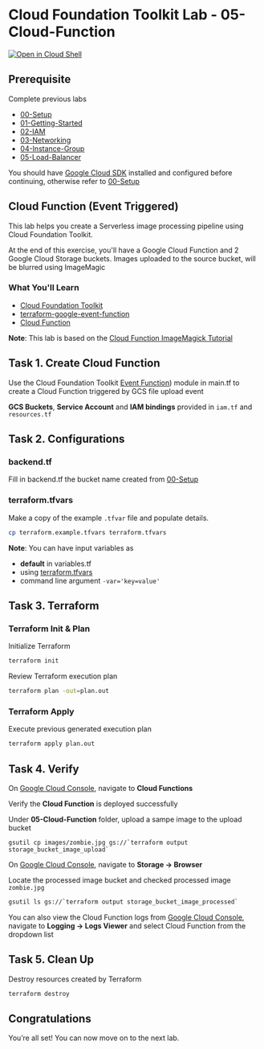 
# Cloud Foundation Toolkit Lab - 05-Cloud-Function
[![Open in Cloud Shell](https://gstatic.com/cloudssh/images/open-btn.svg)](https://ssh.cloud.google.com/cloudshell/editor?cloudshell_git_repo=https%3A%2F%2Fgithub.com%2Fterraform-google-modules%2Fcloud-foundation-training&cloudshell_git_branch=getting-started&cloudshell_open_in_editor=main.tf&cloudshell_tutorial=README.md&cloudshell_working_dir=06-Cloud-Function)

## Prerequisite

Complete previous labs
* [00-Setup](../00-Setup/README.md)
* [01-Getting-Started](../01-Getting-Started/README.md)
* [02-IAM](../02-IAM/README.md)
* [03-Networking](../03-Networking/README.md)
* [04-Instance-Group](../04-Instance-Group/README.md)
* [05-Load-Balancer](../05-Load-Balancer/README.md)

You should have [Google Cloud SDK](https://cloud.google.com/sdk/docs/downloads-interactive) installed and configured before continuing, otherwise refer to [00-Setup](https://github.com/terraform-google-modules/cloud-foundation-training/tree/master/00-Setup/README.md)

## Cloud Function (Event Triggered)

This lab helps you create a Serverless image processing pipeline using Cloud Foundation Toolkit.

At the end of this exercise, you'll have a Google Cloud Function and 2 Google Cloud Storage buckets. Images uploaded to the source bucket, will be blurred using ImageMagic

### What You'll Learn

* [Cloud Foundation Toolkit](https://cloud.google.com/foundation-toolkit/)
* [terraform-google-event-function](https://github.com/terraform-google-modules/terraform-google-event-function)
* [Cloud Function](https://cloud.google.com/functions#documentation)


**Note**: This lab is based on the [Cloud Function ImageMagick Tutorial](https://cloud.google.com/functions/docs/tutorials/imagemagick#functions-prepare-environment-python)

## Task 1. Create Cloud Function

Use the Cloud Foundation Toolkit [Event Function](https://github.com/terraform-google-modules/terraform-google-event-function)) module in main.tf to create a Cloud Function triggered by GCS file upload event

**GCS Buckets**, **Service Account** and **IAM bindings** provided in `iam.tf` and `resources.tf`

## Task 2. Configurations

### backend.tf

Fill in backend.tf the bucket name created from [00-Setup](https://github.com/terraform-google-modules/cloud-foundation-training/tree/master/00-Setup/README.md)

### terraform.tfvars

Make a copy of the example `.tfvar` file and populate details.
```bash
cp terraform.example.tfvars terraform.tfvars
```

**Note**: You can have input variables as

* **default** in variables.tf
* using [terraform.tfvars](https://www.terraform.io/docs/configuration/variables.html#variable-definitions-tfvars-files)
* command line argument `-var='key=value'`

## Task 3. Terraform

### Terraform Init & Plan
Initialize Terraform
```bash
terraform init
```

Review Terraform execution plan
```bash
terraform plan -out=plan.out
```

### Terraform Apply

Execute previous generated execution plan

```bash
terraform apply plan.out
```

## Task 4. Verify

On [Google Cloud Console](https://console.cloud.google.com/), navigate to **Cloud Functions**

Verify the **Cloud Function** is deployed successfully

Under **05-Cloud-Function** folder, upload a sampe image to the upload bucket
```
gsutil cp images/zombie.jpg gs://`terraform output storage_bucket_image_upload`
```

On [Google Cloud Console](https://console.cloud.google.com/), navigate to **Storage -> Browser**

Locate the processed image bucket and checked processed image `zombie.jpg`
```bash
gsutil ls gs://`terraform output storage_bucket_image_processed`
```

You can also view the Cloud Function logs from [Google Cloud Console](https://console.cloud.google.com/), navigate to **Logging -> Logs Viewer** and select Cloud Function from the dropdown list

## Task 5. Clean Up

Destroy resources created by Terraform

```bash
terraform destroy
```

## Congratulations

<walkthrough-conclusion-trophy></walkthrough-conclusion-trophy>

You’re all set! You can now move on to the next lab.
